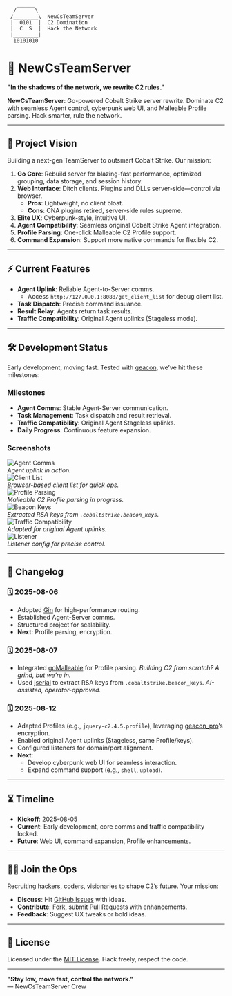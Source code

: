```
   ______
  /      \ 
 /________\  NewCsTeamServer
 |  0101  |  C2 Domination
 |  C  S  |  Hack the Network
 |________|
  10101010
```

# 🌌 NewCsTeamServer

**"In the shadows of the network, we rewrite C2 rules."**

**NewCsTeamServer**: Go-powered Cobalt Strike server rewrite. Dominate C2 with seamless Agent control, cyberpunk web UI, and Malleable Profile parsing. Hack smarter, rule the network.

---

## 💾 Project Vision

Building a next-gen TeamServer to outsmart Cobalt Strike. Our mission:

1. **Go Core**: Rebuild server for blazing-fast performance, optimized grouping, data storage, and session history.
2. **Web Interface**: Ditch clients. Plugins and DLLs server-side—control via browser.
    - **Pros**: Lightweight, no client bloat.
    - **Cons**: CNA plugins retired, server-side rules supreme.
3. **Elite UX**: Cyberpunk-style, intuitive UI.
4. **Agent Compatibility**: Seamless original Cobalt Strike Agent integration.
5. **Profile Parsing**: One-click Malleable C2 Profile support.
6. **Command Expansion**: Support more native commands for flexible C2.

---

## ⚡ Current Features

- **Agent Uplink**: Reliable Agent-to-Server comms.
    - Access `http://127.0.0.1:8088/get_client_list` for debug client list.
- **Task Dispatch**: Precise command issuance.
- **Result Relay**: Agents return task results.
- **Traffic Compatibility**: Original Agent uplinks (Stageless mode).

---

## 🛠 Development Status

Early development, moving fast. Tested with [geacon](https://github.com/darkr4y/geacon), we’ve hit these milestones:

### Milestones
- **Agent Comms**: Stable Agent-Server communication.
- **Task Management**: Task dispatch and result retrieval.
- **Traffic Compatibility**: Original Agent Stageless uplinks.
- **Daily Progress**: Continuous feature expansion.

### Screenshots
![Agent Comms](png/1.png)  
*Agent uplink in action.*  
![Client List](png/client_list.png)  
*Browser-based client list for quick ops.*  
![Profile Parsing](png/profile.png)  
*Malleable C2 Profile parsing in progress.*  
![Beacon Keys](png/beacon_key.png)  
*Extracted RSA keys from `.cobaltstrike.beacon_keys`.*  
![Traffic Compatibility](png/服务端流量适配.png)  
*Adapted for original Agent uplinks.*  
![Listener](png/监听器.png)  
*Listener config for precise control.*

---

## 📜 Changelog

### 🗓 2025-08-06
- Adopted [Gin](https://github.com/gin-gonic/gin) for high-performance routing.
- Established Agent-Server comms.
- Structured project for scalability.
- **Next**: Profile parsing, encryption.

### 🗓 2025-08-07
- Integrated [goMalleable](https://github.com/D00Movenok/goMalleable) for Profile parsing. *Building C2 from scratch? A grind, but we’re in.*
- Used [jserial](https://github.com/jkeys089/jserial) to extract RSA keys from `.cobaltstrike.beacon_keys`. *AI-assisted, operator-approved.*

### 🗓 2025-08-12
- Adapted Profiles (e.g., `jquery-c2.4.5.profile`), leveraging [geacon_pro](https://github.com/your-repo/geacon_pro)’s encryption.
- Enabled original Agent uplinks (Stageless, same Profile/keys).
- Configured listeners for domain/port alignment.
- **Next**:
    - Develop cyberpunk web UI for seamless interaction.
    - Expand command support (e.g., `shell`, `upload`).

---

## ⏳ Timeline

- **Kickoff**: 2025-08-05
- **Current**: Early development, core comms and traffic compatibility locked.
- **Future**: Web UI, command expansion, Profile enhancements.

---

## 🕵️‍♂️ Join the Ops

Recruiting hackers, coders, visionaries to shape C2’s future. Your mission:

- **Discuss**: Hit [GitHub Issues](https://github.com/your-repo/NewCsTeamServer/issues) with ideas.
- **Contribute**: Fork, submit Pull Requests with enhancements.
- **Feedback**: Suggest UX tweaks or bold ideas.

---

## 📜 License

Licensed under the [MIT License](LICENSE). Hack freely, respect the code.

---

**"Stay low, move fast, control the network."**  
— NewCsTeamServer Crew